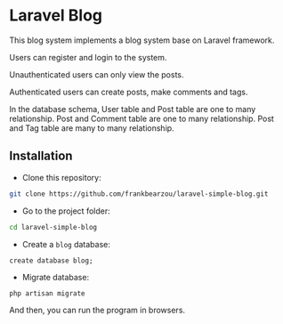 # Laravel Blog

This blog system implements a blog system base on Laravel framework.

Users can register and login to the system.

Unauthenticated users can only view the posts.

Authenticated users can create posts, make comments and tags.

In the database schema, User table and Post table are one to many relationship.
Post and Comment table are one to many relationship.
Post and Tag table are many to many relationship.


## Installation

- Clone this repository:
```bash
git clone https://github.com/frankbearzou/laravel-simple-blog.git
```

- Go to the project folder:
```bash
cd laravel-simple-blog
```

- Create a `blog` database:
```mysql
create database blog;
```

- Migrate database:
```bash
php artisan migrate
```

And then, you can run the program in browsers.